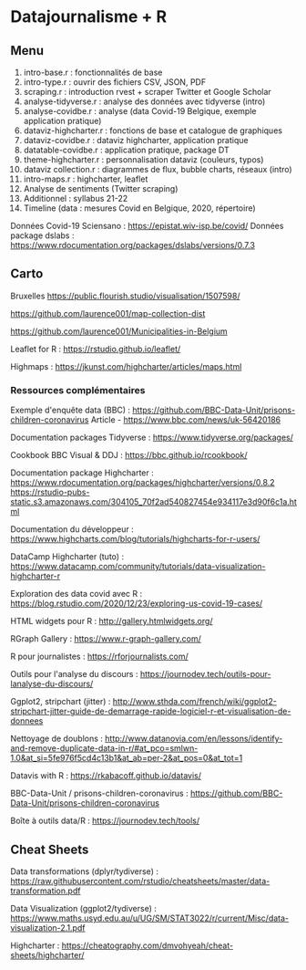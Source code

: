 # Datajournalisme + R 

## Menu

1. intro-base.r : fonctionnalités de base
2. intro-type.r : ouvrir des fichiers CSV, JSON, PDF
3. scraping.r : introduction rvest + scraper Twitter et Google Scholar
4. analyse-tidyverse.r : analyse des données avec tidyverse (intro)
5. analyse-covidbe.r : analyse (data Covid-19 Belgique, exemple application pratique)
6. dataviz-highcharter.r : fonctions de base et catalogue de graphiques
7. dataviz-covidbe.r : dataviz highcharter, application pratique
8. datatable-covidbe.r : application pratique, package DT
9. theme-highcharter.r : personnalisation dataviz (couleurs, typos)
11. dataviz collection.r : diagrammes de flux, bubble charts, réseaux (intro)
12. intro-maps.r : highcharter, leaflet
13. Analyse de sentiments (Twitter scraping)
14. Additionnel : syllabus 21-22
15. Timeline (data : mesures Covid en Belgique, 2020, répertoire)

Données Covid-19 Sciensano : https://epistat.wiv-isp.be/covid/
Données package dslabs : https://www.rdocumentation.org/packages/dslabs/versions/0.7.3

## Carto

Bruxelles https://public.flourish.studio/visualisation/1507598/

https://github.com/laurence001/map-collection-dist

https://github.com/laurence001/Municipalities-in-Belgium

Leaflet for R : https://rstudio.github.io/leaflet/

Highmaps : https://jkunst.com/highcharter/articles/maps.html

### Ressources complémentaires

Exemple d'enquête data (BBC) : https://github.com/BBC-Data-Unit/prisons-children-coronavirus
Article - https://www.bbc.com/news/uk-56420186

Documentation packages Tidyverse : https://www.tidyverse.org/packages/

Cookbook BBC Visual & DDJ : https://bbc.github.io/rcookbook/

Documentation package Highcharter : https://www.rdocumentation.org/packages/highcharter/versions/0.8.2
https://rstudio-pubs-static.s3.amazonaws.com/304105_70f2ad540827454e934117e3d90f6c1a.html

Documentation du développeur : https://www.highcharts.com/blog/tutorials/highcharts-for-r-users/

DataCamp Highcharter (tuto) : https://www.datacamp.com/community/tutorials/data-visualization-highcharter-r

Exploration des data covid avec R : https://blog.rstudio.com/2020/12/23/exploring-us-covid-19-cases/

HTML widgets pour R : http://gallery.htmlwidgets.org/

RGraph Gallery : https://www.r-graph-gallery.com/

R pour journalistes : https://rforjournalists.com/

Outils pour l'analyse du discours : https://journodev.tech/outils-pour-lanalyse-du-discours/

Ggplot2, stripchart (jitter) : http://www.sthda.com/french/wiki/ggplot2-stripchart-jitter-guide-de-demarrage-rapide-logiciel-r-et-visualisation-de-donnees

Nettoyage de doublons : http://www.datanovia.com/en/lessons/identify-and-remove-duplicate-data-in-r/#at_pco=smlwn-1.0&at_si=5fe976f5cd4c13b1&at_ab=per-2&at_pos=0&at_tot=1

Datavis with R : https://rkabacoff.github.io/datavis/

BBC-Data-Unit / prisons-children-coronavirus  : https://github.com/BBC-Data-Unit/prisons-children-coronavirus

Boîte à outils data/R : https://journodev.tech/tools/ 

## Cheat Sheets

Data transformations (dplyr/tydiverse) : https://raw.githubusercontent.com/rstudio/cheatsheets/master/data-transformation.pdf

Data Visualization (ggplot2/tydiverse) : https://www.maths.usyd.edu.au/u/UG/SM/STAT3022/r/current/Misc/data-visualization-2.1.pdf

Highcharter : https://cheatography.com/dmvohyeah/cheat-sheets/highcharter/

